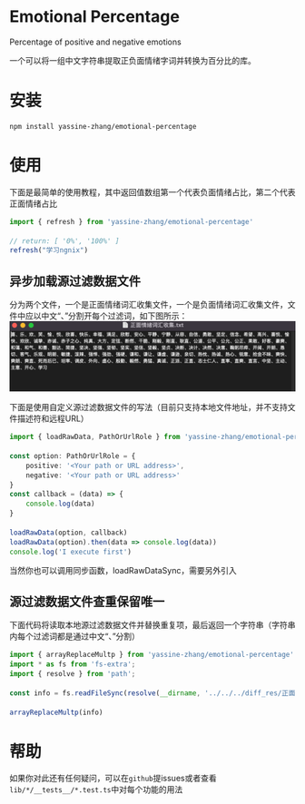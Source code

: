 # Emotional Percentage
Percentage of positive and negative emotions

一个可以将一组中文字符串提取正负面情绪字词并转换为百分比的库。

# 安装
```
npm install yassine-zhang/emotional-percentage
```

# 使用
下面是最简单的使用教程，其中返回值数组第一个代表负面情绪占比，第二个代表正面情绪占比
```ts
import { refresh } from 'yassine-zhang/emotional-percentage'

// return: [ '0%', '100%' ]
refresh("学习ngnix")
```

## 异步加载源过滤数据文件
分为两个文件，一个是正面情绪词汇收集文件，一个是负面情绪词汇收集文件，文件中应以中文“、”分割开每个过滤词，如下图所示：
![Alt text](/src/image.png)

下面是使用自定义源过滤数据文件的写法（目前只支持本地文件地址，并不支持文件描述符和远程URL）
```ts
import { loadRawData, PathOrUrlRole } from 'yassine-zhang/emotional-percentage'

const option: PathOrUrlRole = {
    positive: '<Your path or URL address>',
    negative: '<Your path or URL address>'
}
const callback = (data) => {
    console.log(data)
}

loadRawData(option, callback)
loadRawData(option).then(data => console.log(data))
console.log('I execute first')
```

当然你也可以调用同步函数，loadRawDataSync，需要另外引入


## 源过滤数据文件查重保留唯一
下面代码将读取本地源过滤数据文件并替换重复项，最后返回一个字符串（字符串内每个过滤词都是通过中文“、”分割）
```ts
import { arrayReplaceMultp } from 'yassine-zhang/emotional-percentage'
import * as fs from 'fs-extra';
import { resolve } from 'path';

const info = fs.readFileSync(resolve(__dirname, '../../../diff_res/正面情绪词汇收集.txt'), 'utf-8')

arrayReplaceMultp(info)
```


# 帮助
如果你对此还有任何疑问，可以在`github`提issues或者查看`lib/*/__tests__/*.test.ts`中对每个功能的用法